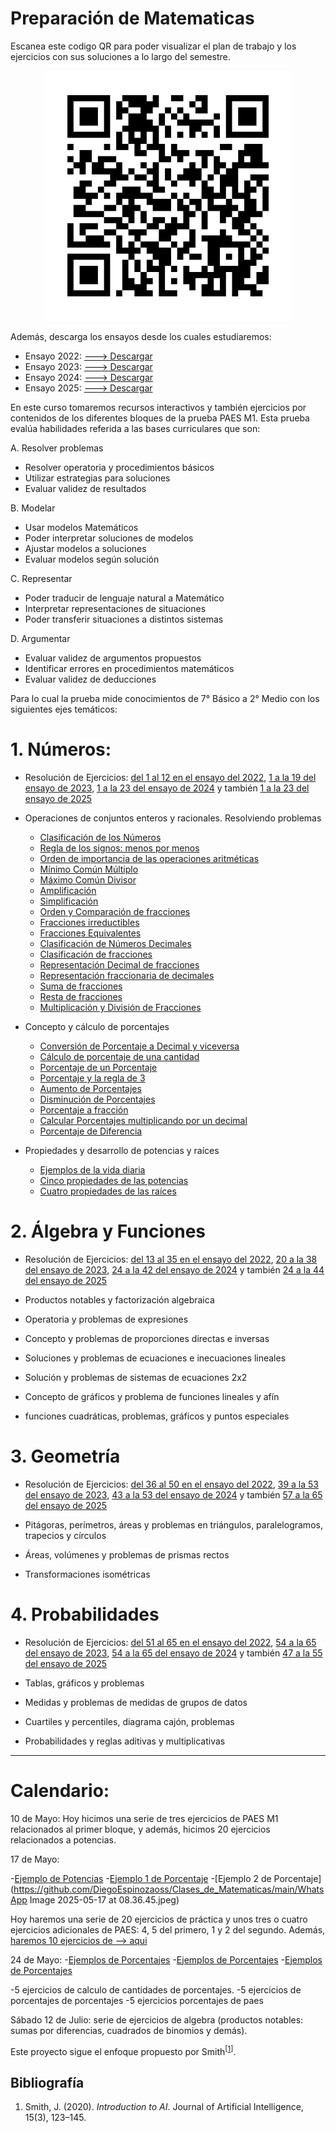


# Preparación de Matematicas

Escanea este codigo QR para poder visualizar el plan de trabajo y los ejercicios con sus soluciones a lo largo del semestre. 
<p align="center">
  <img src="github_qr.png" alt="Alt text" width="400" height="400">
</p>

Además, descarga los ensayos desde los cuales estudiaremos:

- Ensayo 2022: [---> Descargar](https://raw.githubusercontent.com/DiegoEspinozaoss/Clases_de_Matematicas/main/Ensayos/ensayo_matematica_2022.pdf)  
- Ensayo 2023: [---> Descargar](https://raw.githubusercontent.com/DiegoEspinozaoss/Clases_de_Matematicas/main/Ensayos/ensayo_matematica_2023.pdf)  
- Ensayo 2024: [---> Descargar](https://raw.githubusercontent.com/DiegoEspinozaoss/Clases_de_Matematicas/main/Ensayos/ensayo_matematica_2024.pdf)  
- Ensayo 2025: [---> Descargar](https://raw.githubusercontent.com/DiegoEspinozaoss/Clases_de_Matematicas/main/Ensayos/ensayo_matematica_2025.pdf)


En este curso tomaremos recursos interactivos y también ejercicios por contenidos de los diferentes bloques de la prueba PAES M1. Esta prueba evalúa habilidades referida a las bases curriculares que son:

A. Resolver problemas
  - Resolver operatoria y procedimientos básicos
  - Utilizar estrategias para soluciones
  - Evaluar validez de resultados
    
B. Modelar
  - Usar modelos Matemáticos
  - Poder interpretar soluciones de modelos
  - Ajustar modelos a soluciones
  - Evaluar modelos según solución
    
C. Representar
  - Poder traducir de lenguaje natural a Matemático
  - Interpretar representaciones de situaciones
  - Poder transferir situaciones a distintos sistemas
    
D. Argumentar
  - Evaluar validez de argumentos propuestos
  - Identificar errores en procedimientos matemáticos
  - Evaluar validez de deducciones

Para lo cual la prueba mide conocimientos de 7° Básico a 2° Medio con los siguientes ejes temáticos:

# 1. Números: 
  - Resolución de Ejercicios: [del 1 al 12 en el ensayo del 2022](Ensayos/ensayo_matematica_2022.pdf), 
  [1 a la 19 del ensayo de 2023](Ensayos/ensayo_matematica_2023.pdf), 
  [1 a la 23 del ensayo de 2024](Ensayos/ensayo_matematica_2024.pdf) 
  y también [1 a la 23 del ensayo de 2025](Ensayos/ensayo_matematica_2025.pdf)

  - Operaciones de conjuntos enteros y racionales. Resolviendo problemas
    * [Clasificación de los Números](https://economipedia.com/definiciones/conjuntos-numericos.html)
    * [Regla de los signos: menos por menos](https://www.youtube.com/shorts/QFQCeHsK7HQ)
    * [Orden de importancia de las operaciones aritméticas](https://es.khanacademy.org/math/cc-sixth-grade-math/cc-6th-arithmetic-operations/cc-6th-order-of-operations/a/order-of-operations-review)
    * [Mínimo Común Múltiplo](https://es.khanacademy.org/math/cc-sixth-grade-math/cc-6th-factors-and-multiples/cc-6th-lcm/v/least-common-multiple-exercise-2)
    * [Máximo Común Divisor](https://es.khanacademy.org/math/cc-sixth-grade-math/cc-6th-factors-and-multiples/cc-6th-gcf/v/greatest-common-divisor-factor-exercise)
    * [Amplificación](https://www.geogebra.org/m/rjMXQKFz)
    * [Simplificación](https://www.geogebra.org/m/RxDvD76v)
    * [Orden y Comparación de fracciones](https://math3logic.com/como-ordenar-fracciones/)
    * [Fracciones irreductibles](https://www.matesfacil.com/ESO/fracciones/irreductible/fraccion-irreductible-ejemplos-problemas-resueltos-fracciones-equivalentes.html)
    * [Fracciones Equivalentes](https://www.matesfacil.com/ESO/fracciones/equivalentes/fracciones-equivalentes-iguales-ejemplos-ejercicios-resueltos-secundaria.html)
    * [Clasificación de Números Decimales](https://recursos.edu.xunta.gal/sites/default/files/recurso/1606139639/1_nmeros_decimales_clasificacin_representacin_ordenacin.html)
    * [Clasificación de fracciones](https://www.smartick.es/blog/matematicas/fracciones/clasificacion-de-fracciones/)
    * [Representación Decimal de fracciones](https://www.amanecer-temuco.cl/wp-content/uploads/2020/05/8°-Básico-B-guía-N°-5-2020-convertido.pdf)
    * [Representación fraccionaria de decimales](https://cesantarosa.cl/wp-content/uploads/2020/08/Guía-N°7-1°-medio-Transformación-de-decimales.pdf)
    * [Suma de fracciones](https://www.geogebra.org/m/mq3nzzbw)
    * [Resta de fracciones](https://www.geogebra.org/m/un8tqtdm)
    * [Multiplicación y División de Fracciones](https://www.geogebra.org/m/Hhm3CtW3)
  - Concepto y cálculo de porcentajes
    * [Conversión de Porcentaje a Decimal y viceversa](https://www.geogebra.org/m/eme5dx5j)
    * [Cálculo de porcentaje de una cantidad](https://www.geogebra.org/m/f7bs3a4y)
    * [Porcentaje de un Porcentaje](https://blogs.ua.es/matesfacil/secundaria-numeros-operaciones/calcular-porcentajes/porcentaje-de-un-porcentaje/#:~:text=Observad%20que%20el%20n%25%20de,25%25%20de%20260%20es%2065%3A&text=Es%20decir%2C%20la%20mitad%20de,mismo%20que%20su%20cuarta%20parte.)
    * [Porcentaje y la regla de 3](https://www.calcularporcentajeonline.com/problemas/faciles/problemas-resueltos-calcular-porcentajes-ejemplos-explicados-solucion-regla-tres.html)
    * [Aumento de Porcentajes](https://www.calcularporcentajeonline.com/problemas/aumentos/problemas-resueltos-porcentajes-aumentos-ejemplos-incremento-precio-calcular.html)
    * [Disminución de Porcentajes](https://www.calcularporcentajeonline.com/problemas/rebajas/problemas-resueltos-calcular-porcentajes-descuentos-rebajas-ejemplos.html)
    * [Porcentaje a fracción](https://www.calcularporcentajeonline.com/problemas/fraccion/porcentajes-fracciones-conversion-numerador-denominador-ejemplos-problemas-resueltos.html)
    * [Calcular Porcentajes multiplicando por un decimal](https://www.calcularporcentajeonline.com/problemas/decimal/multiplicar-decimal-ejemplos-problemas.html)
    * [Porcentaje de Diferencia](https://www.calcularporcentajeonline.com/problemas/error/problemas-resueltos-porcentaje-diferencia-error-ejemplos-calcular.html)

  - Propiedades y desarrollo de potencias y raíces
    * [Ejemplos de la vida diaria](https://www.geogebra.org/m/r6543ceu)
    * [Cinco propiedades de las potencias](https://www.geogebra.org/m/qrtwvy3z)
    * [Cuatro propiedades de las raíces](https://www.matesfacil.com/ESO/potencias/resueltos-potencias-raices.html)
  


    
# 2. Álgebra y Funciones
  - Resolución de Ejercicios: [del 13 al 35 en el ensayo del 2022](Ensayos/ensayo_matematica_2022.pdf), [20 a la 38 del ensayo de 2023](Ensayos/ensayo_matematica_2023.pdf), [24 a la 42 del ensayo de 2024](Ensayos/ensayo_matematica_2024.pdf) y también [24 a la 44 del ensayo de 2025](Ensayos/ensayo_matematica_2025.pdf)

  - Productos notables y factorización algebraica
  - Operatoria y problemas de expresiones
  - Concepto y problemas de proporciones directas e inversas
  - Soluciones y problemas de ecuaciones e inecuaciones lineales
  - Solución y problemas de sistemas de ecuaciones 2x2
  - Concepto de gráficos y problema de funciones lineales y afín
  - funciones cuadráticas, problemas, gráficos y puntos especiales
    
# 3. Geometría
  - Resolución de Ejercicios: [del 36 al 50 en el ensayo del 2022](Ensayos/ensayo_matematica_2022.pdf), [39 a la 53 del ensayo de 2023](Ensayos/ensayo_matematica_2023.pdf), [43 a la 53 del ensayo de 2024](Ensayos/ensayo_matematica_2024.pdf) y también [57 a la 65 del ensayo de 2025](Ensayos/ensayo_matematica_2025.pdf)

  - Pitágoras, perímetros, áreas y problemas en triángulos, paralelogramos, trapecios
  y círculos
  - Áreas, volúmenes y problemas de prismas rectos
  - Transformaciones isométricas
    
# 4. Probabilidades
  - Resolución de Ejercicios: [del 51 al 65 en el ensayo del 2022](Ensayos/ensayo_matematica_2022.pdf), [54 a la 65 del ensayo de 2023](Ensayos/ensayo_matematica_2023.pdf), [54 a la 65 del ensayo de 2024](Ensayos/ensayo_matematica_2024.pdf) y también [47 a la 55 del ensayo de 2025](Ensayos/ensayo_matematica_2025.pdf)

  - Tablas, gráficos y problemas
  - Medidas y problemas de medidas de grupos de datos
  - Cuartiles y percentiles, diagrama cajón, problemas
  - Probabilidades y reglas aditivas y multiplicativas


---
# Calendario:

10 de Mayo: Hoy hicimos una serie de tres ejercicios de PAES M1 relacionados al primer bloque, y además, hicimos 20 ejercicios relacionados a potencias. 

17 de Mayo: 

-[Ejemplo de Potencias](https://matcon.cmmedu.uchile.cl/situacion/apoyos-para-la-planificacion-y-gestion/?s=arbol-bronquial&c=2)
-[Ejemplo 1 de Porcentaje](https://svalbardi.com/blogs/water/percentage)
-[Ejemplo 2 de Porcentaje](https://github.com/DiegoEspinozaoss/Clases_de_Matematicas/main/WhatsApp Image 2025-05-17 at 08.36.45.jpeg)

Hoy haremos una serie de 20 ejercicios de práctica y unos tres o cuatro ejercicios adicionales de PAES: 4, 5 del primero, 1 y 2 del segundo. Además, [haremos 10 ejercicios de --> aqui](https://www.calcularporcentajeonline.com/problemas/faciles/problemas-resueltos-calcular-porcentajes-ejemplos-explicados-solucion-regla-tres.html) 



24 de Mayo:
-[Ejemplos de Porcentajes](1)
-[Ejemplos de Porcentajes](2)
-[Ejemplos de Porcentajes](3)

-5 ejercicios de calculo de cantidades de porcentajes.
-5 ejercicios de porcentajes de porcentajes
-5 ejercicios porcentajes de paes

Sábado 12 de Julio: serie de ejercicios de algebra (productos notables: sumas por diferencias, cuadrados de binomios y demás).


Este proyecto sigue el enfoque propuesto por Smith<sup>[<a href="#ref1">1</a>]</sup>.
## Bibliografía

1. <a id="ref1"></a> Smith, J. (2020). *Introduction to AI*. Journal of Artificial Intelligence, 15(3), 123–145.

